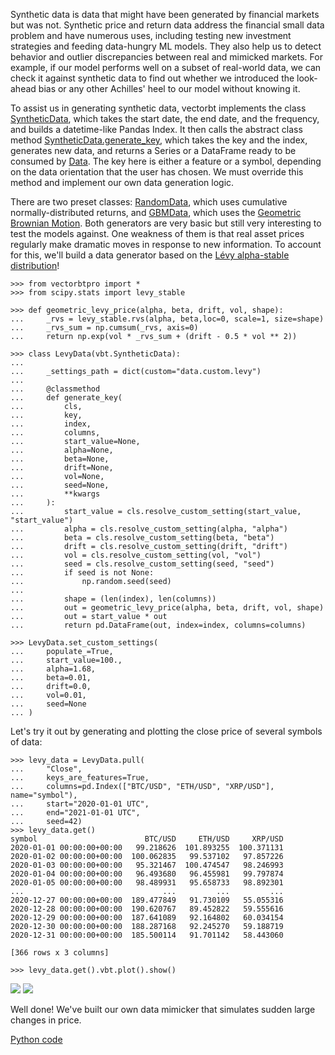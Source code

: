 Synthetic data is data that might have been generated by financial markets but was not. Synthetic price and return data address the financial small data problem and have numerous uses, including testing new investment strategies and feeding data-hungry ML models. They also help us to detect behavior and outlier discrepancies between real and mimicked markets. For example, if our model performs well on a subset of real-world data, we can check it against synthetic data to find out whether we introduced the look-ahead bias or any other Achilles' heel to our model without knowing it.

To assist us in generating synthetic data, vectorbt implements the class [SyntheticData](https://vectorbt.pro/pvt_40509f46/api/data/custom/synthetic/#vectorbtpro.data.custom.synthetic.SyntheticData), which takes the start date, the end date, and the frequency, and builds a datetime-like Pandas Index. It then calls the abstract class method [SyntheticData.generate\_key](https://vectorbt.pro/pvt_40509f46/api/data/custom/synthetic/#vectorbtpro.data.custom.synthetic.SyntheticData.generate_key), which takes the key and the index, generates new data, and returns a Series or a DataFrame ready to be consumed by [Data](https://vectorbt.pro/pvt_40509f46/api/data/custom/#vectorbtpro.data.base.Data). The key here is either a feature or a symbol, depending on the data orientation that the user has chosen. We must override this method and implement our own data generation logic.

There are two preset classes: [RandomData](https://vectorbt.pro/pvt_40509f46/api/data/custom/random/#vectorbtpro.data.custom.random.RandomData), which uses cumulative normally-distributed returns, and [GBMData](https://vectorbt.pro/pvt_40509f46/api/data/custom/gbm/#vectorbtpro.data.custom.gbm.GBMData), which uses the [Geometric Brownian Motion](https://en.wikipedia.org/wiki/Geometric_Brownian_motion). Both generators are very basic but still very interesting to test the models against. One weakness of them is that real asset prices regularly make dramatic moves in response to new information. To account for this, we'll build a data generator based on the [Lévy alpha-stable distribution](https://en.wikipedia.org/wiki/Stable_distribution)!

```
>>> from vectorbtpro import *  
>>> from scipy.stats import levy_stable

>>> def geometric_levy_price(alpha, beta, drift, vol, shape):  
...     _rvs = levy_stable.rvs(alpha, beta,loc=0, scale=1, size=shape)
...     _rvs_sum = np.cumsum(_rvs, axis=0)
...     return np.exp(vol * _rvs_sum + (drift - 0.5 * vol ** 2))

>>> class LevyData(vbt.SyntheticData):  
...
...     _settings_path = dict(custom="data.custom.levy")  
...
...     @classmethod
...     def generate_key(
...         cls, 
...         key, 
...         index, 
...         columns, 
...         start_value=None,  
...         alpha=None, 
...         beta=None, 
...         drift=None, 
...         vol=None, 
...         seed=None,
...         **kwargs
...     ):
...         start_value = cls.resolve_custom_setting(start_value, "start_value")  
...         alpha = cls.resolve_custom_setting(alpha, "alpha")
...         beta = cls.resolve_custom_setting(beta, "beta")
...         drift = cls.resolve_custom_setting(drift, "drift")
...         vol = cls.resolve_custom_setting(vol, "vol")
...         seed = cls.resolve_custom_setting(seed, "seed")
...         if seed is not None:
...             np.random.seed(seed)
...
...         shape = (len(index), len(columns))
...         out = geometric_levy_price(alpha, beta, drift, vol, shape)
...         out = start_value * out
...         return pd.DataFrame(out, index=index, columns=columns)

>>> LevyData.set_custom_settings(  
...     populate_=True,
...     start_value=100., 
...     alpha=1.68, 
...     beta=0.01, 
...     drift=0.0, 
...     vol=0.01, 
...     seed=None
... )

```

Let's try it out by generating and plotting the close price of several symbols of data:

```
>>> levy_data = LevyData.pull(
...     "Close",
...     keys_are_features=True,
...     columns=pd.Index(["BTC/USD", "ETH/USD", "XRP/USD"], name="symbol"),
...     start="2020-01-01 UTC",
...     end="2021-01-01 UTC",
...     seed=42)
>>> levy_data.get()
symbol                        BTC/USD     ETH/USD     XRP/USD
2020-01-01 00:00:00+00:00   99.218626  101.893255  100.371131
2020-01-02 00:00:00+00:00  100.062835   99.537102   97.857226
2020-01-03 00:00:00+00:00   95.321467  100.474547   98.246993
2020-01-04 00:00:00+00:00   96.493680   96.455981   99.797874
2020-01-05 00:00:00+00:00   98.489931   95.658733   98.892301
...                               ...         ...         ...
2020-12-27 00:00:00+00:00  189.477849   91.730109   55.055316
2020-12-28 00:00:00+00:00  190.620767   89.452822   59.555616
2020-12-29 00:00:00+00:00  187.641089   92.164802   60.034154
2020-12-30 00:00:00+00:00  188.287168   92.245270   59.188719
2020-12-31 00:00:00+00:00  185.500114   91.701142   58.443060

[366 rows x 3 columns]

>>> levy_data.get().vbt.plot().show()

```

![](https://vectorbt.pro/pvt_40509f46/assets/images/documentation/data/synthetic_levy.light.svg#only-light) ![](https://vectorbt.pro/pvt_40509f46/assets/images/documentation/data/synthetic_levy.dark.svg#only-dark)

Well done! We've built our own data mimicker that simulates sudden large changes in price.

[Python code](https://vectorbt.pro/pvt_40509f46/assets/jupytext/documentation/data/synthetic.py.txt)